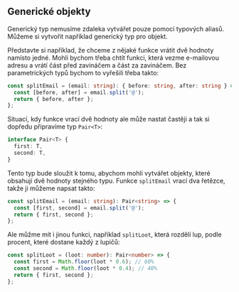## Generické objekty

Generický typ nemusíme zdaleka vytvářet pouze pomocí typových aliasů. Můžeme si vytvořit například generický typ pro objekt. 

Představte si například, že chceme z nějaké funkce vrátit dvě hodnoty namísto jedné. Mohli bychom třeba chtít funkci, která vezme e-mailovou adresu a vrátí část před zavináčem a část za zavináčem. Bez parametríckých typů bychom to vyřešili třeba takto:
  
```typescript
const splitEmail = (email: string): { before: string, after: string } => {
  const [before, after] = email.split('@');
  return { before, after };
};
```

Situací, kdy funkce vrací dvě hodnoty ale může nastat častěji a tak si dopředu připravíme typ `Pair<T>`:

```typescript
interface Pair<T> {
  first: T,
  second: T,
}
```

Tento typ bude sloužit k tomu, abychom mohli vytvářet objekty, které obsahují dvě hodnoty stejného typu. Funkce `splitEmail` vrací dva řetězce, takže ji můžeme napsat takto:

```typescript
const splitEmail = (email: string): Pair<string> => {
  const [first, second] = email.split('@');
  return { first, second };
};
```

Ale můžme mít i jinou funkci, například `splitLoot`, která rozdělí lup, podle procent, které dostane každý z lupičů:

```typescript
const splitLoot = (loot: number): Pair<number> => {
  const first = Math.floor(loot * 0.6); // 60%
  const second = Math.floor(loot * 0.4); // 40%
  return { first, second };
};
```
